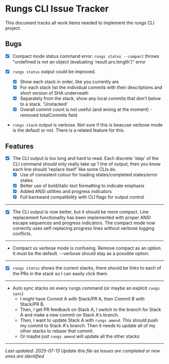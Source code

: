 # Rungs CLI Issue Tracker

This document tracks all work items needed to implement the rungs CLI project.

## Bugs
- [x] Compact mode status command error: `rungs status --compact` throws "undefined is not an object (evaluating 'result.prs.length')" error

- [x] `rungs status` output could be improved. 
  - [x] Show each stack in order, like you currently are
  - [x] For each stack list the individual commits with their descriptions and short version of SHA underneath
  - [x] Separately from the stack, show any local commits that don't below to a stack. 'Unstacked'
  - [x] Overall commit count is not useful (and wrong at the moment) - removed totalCommits field

- `rungs stack` output is verbose. Not sure if this is beacuse verbose mode is the default or not. There is a related feature for this.


## Features
- [x] The CLI output is too long and hard to read. Each discrete 'step' of the CLI command should only really take up 1 line of output, then you know each line should 'replace itself' like some CLIs do.
  - [x] Use of consistent colour for loading states/completed states/error states
  - [x] Better use of bold/italic text formatting to indicate emphasis
  - [x] Added ANSI utilities and progress indicators
  - [x] Full backward compatibility with CLI flags for output control

---

- [x] The CLI output is now better, but it should be more compact. Line replacement functionality has been implemented with proper ANSI escape sequences and progress indicators. The compact mode now correctly uses self-replacing progress lines without verbose logging conflicts.

---

- Compact vs verbose mode is confusing. Remove compact as an option. It must be the default. --verbose should stay as a possible option.

---

- [x] `rungs status` shows the current stacks, there should be links to each of the PRs in the stack so I can easily click them.

---

- Auto sync stacks on every rungs command (or maybe an explicit `rungs sync`)
  - I might have Commit A with Stack/PR A, then Commit B with Stack/PR B.
  - Then, I get PR feedback on Stack A, I switch to the branch for Stack A and make a new commit on Stack A's branch.
  - Then, I want to update Stack A with `rungs amend`. This should push my commit to Stack A's branch. Then it needs to update all of my other stacks to rebase that commit.
  - Or maybe just `rungs amend` will update all the other stacks

---

*Last updated: 2025-07-13*
*Update this file as issues are completed or new ones are identified*
